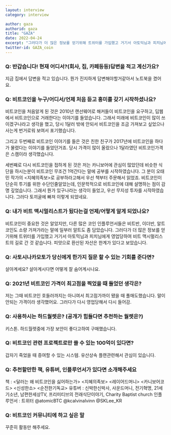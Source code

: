 ```yaml
---
layout: interview
category: interview

author: gaza
authorid: gaza
title: "GAZA"
date: 2022-04-24
excerpt: "그러다가 더 많은 정보를 얻기위해 트위터를 가입했고 거기서 아토믹님과 피치님에게 영업당하여 비트 맥시멀리스트의 길로 간 것 같습니다. 피앗으로 환산된 자산은 한계가 있다고 보았습니다."
twitter-id: GAZA_coin
---
```


### Q: 반갑습니다!  현재 어디서?(회사, 집, 카페등등)답변을 적고 계신가요? 
지금 집에서 답변을 적고 있습니다. 뭔가 진지하게 답변해야할거같아서 노트북을 켰어요.

### Q: 비트코인을 누구/어디서/언제 처음 듣고 흥미를 갖기 시작하셨나요?
비트코인을 처음알게 된 것은 2010년 랜선웨어로 해커들이 비트코인을 요구하고, 딥웹에서 비트코인으로 거래한다는 이야기를 들었습니다. 그래서 미래에 비트코인이 많이 쓰이겠구나라고 생각을 했고, 당시 1달러 밖에 안되서 비트코인을 조금 가져보고 싶었으나 사는게 번거로워 보여서 포기했습니다.

그리고 두번째로 비트코인 이야기를 들은 것은 친한 친구가 2017년에 비트코인을 하다가 물렸다는 이야기를 들었던거죠. 당시 가격이 많이 올랐으나 1달라였던 비트코인가격은 스캠이라 생각했습니다.

세번째로 다시 비트코인을 접하게 된 것은 저는 카니보어에 관심이 많았던데 비슷한 식단을 하시는분이 비트코인 무조건 1억간다는 말에 공부를 시작하였습니다. 그 분이 오태민 작가의 <지혜의족보>로 공부하라고해서 우선 책부터 주문해서 읽었죠. 비트코인이 단순히 투기를 위한 수단인줄알았는데, 인문학적으로 비트코인에 대해 설명하는 점이 감명 깊었습니다. 그래서 뭔가 있구나라는 생각이 들었고, 우선 무지성 투자를 시작하였습니다. 그러다 토끼굴에 빠져 이렇게 되었네요.

### Q: 내가 비트 맥시멀리스트가 됬다는걸 언제/어떻게 알게 되었나요?
비트코인이 중요한 것은 알았지만, 다른 많은 코인 인플루언서들은 비트반, 이더반, 알트코인도 소량 가져가라는 말에 일부러 알트도 좀 담았습니다. 그러다가 더 많은 정보를 얻기위해 트위터를 가입했고 거기서 아토믹님과 피치님에게 영업당하여 비트 맥시멀리스트의 길로 간 것 같습니다. 피앗으로 환산된 자산은 한계가 있다고 보았습니다.


### Q: 사토시나카모토가 당신에게 한가지 질문 할 수 있는 기회를 준다면?
살아계세요? 살아계시다면 어떻게 잘 숨어계시나요.



### Q: 2021년 비트코인 가격이 최고점을 찍었을 때 들었던 생각은?
저는 그때 비트코인 호들러까지는 아니여서 최고점가까이 됐을 때 풀매도했습니다. 말이 안되는 가격이라 생각했어요. 그러다가 다시 영업당해서 다시 들어감.


### Q: 사용하시는 하드월렛은?  (공개가 힘들다면 추천하는 월렛은?)
키스톤. 하드월렛중에 가장 보안이 좋다고하여 구매했습니다.

### Q: 비트코인 관련 프로젝트로만 쓸 수 있는 100억이 있다면?
갑자기 죽었을 때 증여할 수 있는 시스템. 유산상속 플랜관련해서 관심이 있습니다.


### Q: 추천할만한 책, 유튜버, 인플루언서가 있다면 소개해주세요
책 : <달러는 왜 비트코인을 싫어하는가> <지혜의족보> <레이어드머니> <카니보어코드> <신성한소> <순전한기독교>
유튜버 : 신박한신박사, 사운드머니, 전기혁명, 21세기소년, 남편한세상TV, 프리미티브의 전래식단이야기, Charity Baptist church
인플루언서 : 트위터 @atomicBTC @kcalvinalvinn @SKLee_KR


### Q: 비트코인 커뮤니티에 하고 싶은 말
꾸준히 활동만 해주세요. 

